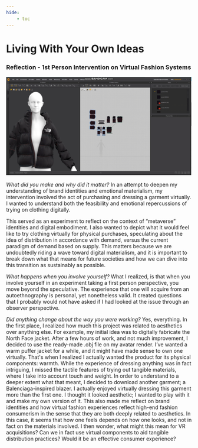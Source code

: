 ```yaml
---
hide:
    - toc
---
```


# Living With Your Own Ideas

### **Reflection - 1st Person Intervention on Virtual Fashion Systems**


[![Vimeo URL](../images/1PP.png)](https://vimeo.com/767800231)


*What did you make and why did it matter?*
In an attempt to deepen my understanding of brand identities and emotional materialism, my intervention involved the act of purchasing and dressing a garment virtually. I wanted to understand both the feasibility and emotional repercussions of trying on clothing digitally.

This served as an experiment to reflect on the context of “metaverse” identities and digital embodiment. I also wanted to depict what it would feel like to try clothing virtually for physical purchases, speculating about the idea of distribution in accordance with demand, versus the current paradigm of demand based on supply. This matters because we are undoubtedly riding a wave toward digital materialism, and it is important to break down what that means for future societies and how we can dive into this transition as sustainably as possible.

*What happens when you involve yourself?*
What I realized, is that when you involve yourself in an experiment taking a first person perspective, you move beyond the speculative. The experience that one will acquire from an autoethnography is personal, yet nonetheless valid. It created questions that I probably would not have asked if I had looked at the issue through an observer perspective.

*Did anything change about the way you were working?*
Yes, everything. In the first place, I realized how much this project was related to aesthetics over anything else. For example, my initial idea was to digitally fabricate the North Face jacket. After a few hours of work, and not much improvement, I decided to use the ready-made .obj file on my avatar render. I’ve wanted a warm puffer jacket for a while, and it might have made sense to own one virtually. That's when I realized I actually wanted the product for its physical components: warmth. While the experience of dressing anything was in fact intriguing, I missed the tactile features of trying out tangible materials, where I take into account touch and weight. In order to understand to a deeper extent what that meant, I decided to download another garment; a Balenciaga-inspired blazer. I actually enjoyed virtually dressing this garment more than the first one. I thought it looked aesthetic; I wanted to play with it and make my own version of it. This also made me reflect on brand identities and how virtual fashion experiences reflect high-end fashion consumerism in the sense that they are both deeply related to aesthetics. In this case, it seems that how one feels depends on how one looks, and not in fact on the materials involved. I then wonder, what might this mean for VR acquisitions? Can we in fact use virtual components to aid tangible distribution practices? Would it be an effective consumer experience?
